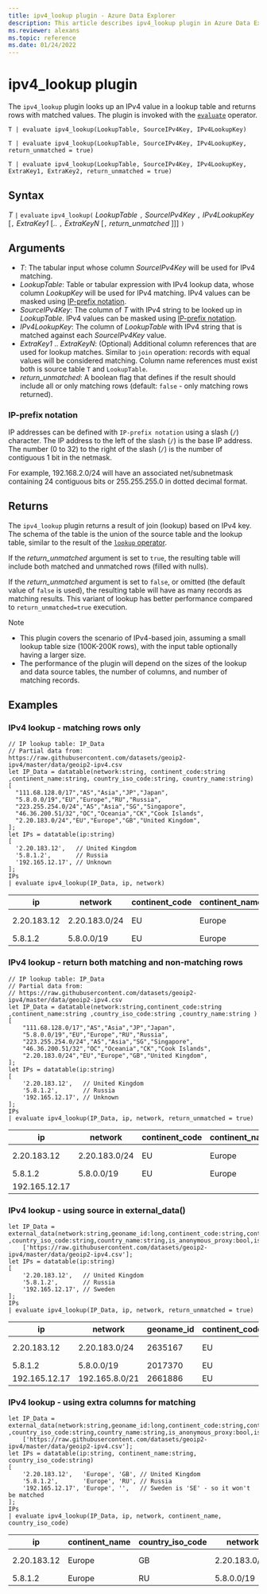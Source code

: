 ```yaml
---
title: ipv4_lookup plugin - Azure Data Explorer
description: This article describes ipv4_lookup plugin in Azure Data Explorer.
ms.reviewer: alexans
ms.topic: reference
ms.date: 01/24/2022
---
```

# ipv4_lookup plugin

The `ipv4_lookup` plugin looks up an IPv4 value in a lookup table and returns rows with matched values. The plugin is invoked with the [`evaluate`](evaluateoperator.md) operator.

```kusto
T | evaluate ipv4_lookup(LookupTable, SourceIPv4Key, IPv4LookupKey)

T | evaluate ipv4_lookup(LookupTable, SourceIPv4Key, IPv4LookupKey, return_unmatched = true)

T | evaluate ipv4_lookup(LookupTable, SourceIPv4Key, IPv4LookupKey, ExtraKey1, ExtraKey2, return_unmatched = true)
```

## Syntax

*T* `|` `evaluate` `ipv4_lookup(` *LookupTable* `,` *SourceIPv4Key* `,` *IPv4LookupKey* [`,` *ExtraKey1* [.. `,` *ExtraKeyN* [`,` *return_unmatched* ]]] `)`

## Arguments

* *T*: The tabular input whose column *SourceIPv4Key* will be used for IPv4 matching.
* *LookupTable*: Table or tabular expression with IPv4 lookup data, whose column *LookupKey* will be used for IPv4 matching. IPv4 values can be masked using [IP-prefix notation](#ip-prefix-notation).
* *SourceIPv4Key*: The column of *T* with IPv4 string to be looked up in *LookupTable*. IPv4 values can be masked using [IP-prefix notation](#ip-prefix-notation).
* *IPv4LookupKey*: The column of *LookupTable* with IPv4 string that is matched against each *SourceIPv4Key* value.
* *ExtraKey1* .. *ExtraKeyN*: (Optional) Additional column references that are used for lookup matches. Similar to `join` operation: records with equal values will be considered matching. Column name references must exist both is source table `T` and `LookupTable`.
* *return_unmatched*: A boolean flag that defines if the result should include all or only matching rows (default: `false` - only matching rows returned).

### IP-prefix notation
 
IP addresses can be defined with `IP-prefix notation` using a slash (`/`) character.
The IP address to the left of the slash (`/`) is the base IP address. The number (0 to 32) to the right of the slash (`/`) is the number of contiguous 1 bit in the netmask. 

For example, 192.168.2.0/24 will have an associated net/subnetmask containing 24 contiguous bits or 255.255.255.0 in dotted decimal format.

## Returns

The `ipv4_lookup` plugin returns a result of join (lookup) based on IPv4 key. The schema of the table is the union of the source table and the lookup table, similar to the result of the [`lookup` operator](lookupoperator.md).

If the *return_unmatched* argument is set to `true`, the resulting table will include both matched and unmatched rows (filled with nulls).

If the *return_unmatched* argument is set to `false`, or omitted (the default value of `false` is used), the resulting table will have as many records as matching results. This variant of lookup has better performance compared to `return_unmatched=true` execution.

> [!NOTE]
> * This plugin covers the scenario of IPv4-based join, assuming a small lookup table size (100K-200K rows), with the input table optionally having a larger size.
> * The performance of the plugin will depend on the sizes of the lookup and data source tables, the number of columns, and number of matching records.

## Examples

### IPv4 lookup - matching rows only

<!-- csl: https://help.kusto.windows.net/Samples -->
```kusto
// IP lookup table: IP_Data
// Partial data from: https://raw.githubusercontent.com/datasets/geoip2-ipv4/master/data/geoip2-ipv4.csv
let IP_Data = datatable(network:string, continent_code:string ,continent_name:string, country_iso_code:string, country_name:string)
[
  "111.68.128.0/17","AS","Asia","JP","Japan",
  "5.8.0.0/19","EU","Europe","RU","Russia",
  "223.255.254.0/24","AS","Asia","SG","Singapore",
  "46.36.200.51/32","OC","Oceania","CK","Cook Islands",
  "2.20.183.0/24","EU","Europe","GB","United Kingdom",
];
let IPs = datatable(ip:string)
[
  '2.20.183.12',   // United Kingdom
  '5.8.1.2',       // Russia
  '192.165.12.17', // Unknown
];
IPs
| evaluate ipv4_lookup(IP_Data, ip, network)
```

|ip|network|continent_code|continent_name|country_iso_code|country_name|
|---|---|---|---|---|---|
|2.20.183.12|2.20.183.0/24|EU|Europe|GB|United Kingdom|
|5.8.1.2|5.8.0.0/19|EU|Europe|RU|Russia|

### IPv4 lookup - return both matching and non-matching rows

<!-- csl: https://help.kusto.windows.net/Samples -->
```kusto
// IP lookup table: IP_Data
// Partial data from: 
// https://raw.githubusercontent.com/datasets/geoip2-ipv4/master/data/geoip2-ipv4.csv
let IP_Data = datatable(network:string,continent_code:string ,continent_name:string ,country_iso_code:string ,country_name:string )
[
    "111.68.128.0/17","AS","Asia","JP","Japan",
    "5.8.0.0/19","EU","Europe","RU","Russia",
    "223.255.254.0/24","AS","Asia","SG","Singapore",
    "46.36.200.51/32","OC","Oceania","CK","Cook Islands",
    "2.20.183.0/24","EU","Europe","GB","United Kingdom",
];
let IPs = datatable(ip:string)
[
    '2.20.183.12',   // United Kingdom
    '5.8.1.2',       // Russia
    '192.165.12.17', // Unknown
];
IPs
| evaluate ipv4_lookup(IP_Data, ip, network, return_unmatched = true)
```

|ip|network|continent_code|continent_name|country_iso_code|country_name|
|---|---|---|---|---|---|
|2.20.183.12|2.20.183.0/24|EU|Europe|GB|United Kingdom|
|5.8.1.2|5.8.0.0/19|EU|Europe|RU|Russia|
|192.165.12.17||||||

### IPv4 lookup - using source in external_data()

<!-- csl: https://help.kusto.windows.net/Samples -->
```kusto
let IP_Data = external_data(network:string,geoname_id:long,continent_code:string,continent_name:string ,country_iso_code:string,country_name:string,is_anonymous_proxy:bool,is_satellite_provider:bool)
    ['https://raw.githubusercontent.com/datasets/geoip2-ipv4/master/data/geoip2-ipv4.csv'];
let IPs = datatable(ip:string)
[
    '2.20.183.12',   // United Kingdom
    '5.8.1.2',       // Russia
    '192.165.12.17', // Sweden
];
IPs
| evaluate ipv4_lookup(IP_Data, ip, network, return_unmatched = true)
```

|ip|network|geoname_id|continent_code|continent_name|country_iso_code|country_name|is_anonymous_proxy|is_satellite_provider|
|---|---|---|---|---|---|---|---|---|
|2.20.183.12|2.20.183.0/24|2635167|EU|Europe|GB|United Kingdom|0|0|
|5.8.1.2|5.8.0.0/19|2017370|EU|Europe|RU|Russia|0|0|
|192.165.12.17|192.165.8.0/21|2661886|EU|Europe|SE|Sweden|0|0|

### IPv4 lookup - using extra columns for matching

<!-- csl: https://help.kusto.windows.net/Samples -->
```kusto
let IP_Data = external_data(network:string,geoname_id:long,continent_code:string,continent_name:string ,country_iso_code:string,country_name:string,is_anonymous_proxy:bool,is_satellite_provider:bool)
    ['https://raw.githubusercontent.com/datasets/geoip2-ipv4/master/data/geoip2-ipv4.csv'];
let IPs = datatable(ip:string, continent_name:string, country_iso_code:string)
[
    '2.20.183.12',   'Europe', 'GB', // United Kingdom
    '5.8.1.2',       'Europe', 'RU', // Russia
    '192.165.12.17', 'Europe', '',   // Sweden is 'SE' - so it won't be matched
];
IPs
| evaluate ipv4_lookup(IP_Data, ip, network, continent_name, country_iso_code)
```

|ip|continent_name|country_iso_code|network|geoname_id|continent_code|country_name|is_anonymous_proxy|is_satellite_provider|
|---|---|---|---|---|---|---|---|---|
|2.20.183.12|Europe|GB|2.20.183.0/24|2635167|EU|United Kingdom|0|0|
|5.8.1.2|Europe|RU|5.8.0.0/19|2017370|EU|Russia|0|0|
